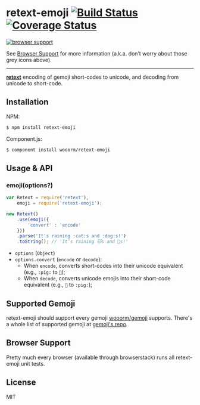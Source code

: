 # retext-emoji [![Build Status](https://travis-ci.org/wooorm/retext-emoji.svg?branch=master)](https://travis-ci.org/wooorm/retext-emoji) [![Coverage Status](https://img.shields.io/coveralls/wooorm/retext-emoji.svg)](https://coveralls.io/r/wooorm/retext-emoji?branch=master)

[![browser support](https://ci.testling.com/wooorm/retext-emoji.png) ](https://ci.testling.com/wooorm/retext-emoji)

See [Browser Support](#browser-support) for more information (a.k.a. don’t worry about those grey icons above).

---


**[retext](https://github.com/wooorm/retext "Retext")** encoding of gemoji short-codes to unicode, and decoding from unicode to short-code.

## Installation

NPM:
```sh
$ npm install retext-emoji
```

Component.js:
```sh
$ component install wooorm/retext-emoji
```

## Usage & API

### emoji(options?)

```js
var Retext = require('retext'),
    emoji = require('retext-emoji');

new Retext()
    .use(emoji({
        'convert' : 'encode'
    }))
    .parse('It’s raining :cat:s and :dog:s!')
    .toString(); // 'It’s raining 🐱s and 🐶s!'
```

- `options` (`Object`)
- `options.convert` (`encode` or `decode`):
  - When `encode`, converts short-codes into their unicode equivalent (e.g., `:pig:` to `🐷`);
  - When `decode`, converts unicode emojis into their short-code equivalent (e.g., `🐷` to `:pig:`);

## Supported Gemoji
retext-emoji should support every gemoji [wooorm/gemoji](https://github.com/wooorm/gemoji) supports. There's a whole list of supported gemoji at [gemoji's repo](https://github.com/wooorm/gemoji/#supported-gemoji).

## Browser Support
Pretty much every browser (available through browserstack) runs all retext-emoji unit tests.

## License

  MIT

